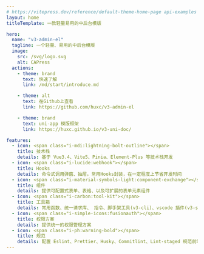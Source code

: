 ```yaml
---
# https://vitepress.dev/reference/default-theme-home-page api-examples  markdown-examples
layout: home
titleTemplate: 一款轻量易用的中后台模版

hero:
  name: "v3-admin-el"
  tagline: 一个轻量、易用的中后台模版
  image:
    src: /svg/logo.svg
    alt: CAPress
  actions:
    - theme: brand
      text: 快速了解
      link: /md/start/introduce.md

    - theme: alt
      text: 在Github上查看
      link: https://github.com/huxc/v3-admin-el

    - theme: brand
      text: uni-app 模版框架
      link: https://huxc.github.io/v3-uni-doc/

features:
  - icon: <span class="i-mdi:lightning-bolt-outline"></span>
    title: 技术栈
    details: 基于 Vue3.4、Vite5、Pinia、Element-Plus 等技术栈开发
  - icon: <span class="i-lucide:webhook"></span>
    title: Hooks
    details: 命令式调用弹窗、抽屉。常用Hooks封装，在一定程度上节省开发时间
  - icon: <span class="i-material-symbols-light:component-exchange"></span>
    title: 组件
    details: 提供可配置式表单、表格、以及可扩展的表单元素组件
  - icon: <span class="i-carbon:tool-kit"></span>
    title: 工具箱
    details: 常用函数、统一请求库、 指令、脚手架工具(v3-cli)、vscode 插件(v3-snippets)、自动化部署等
  - icon: <span class="i-simple-icons:fusionauth"></span>
    title: 权限方案
    details: 提供统一的权限管理方案
  - icon: <span class="i-ph:warning-bold"></span>
    title: 规范
    details: 配置 Eslint、Prettier、Husky、Commitlint、Lint-staged 规范前端工程代码规范
---
```

